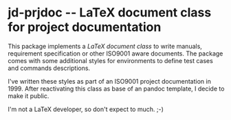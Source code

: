 # jd-prjdoc -- LaTeX document class for project documentation

This package implements a *LaTeX document class* to write manuals, requirement
specification or other ISO9001 aware documents. The package comes with some
additional styles for environments to define test cases and commands
descriptions.

I've written these styles as part of an ISO9001 project documentation in 1999.
After reactivating this class as base of an pandoc template, I decide to make
it public.

I'm not a LaTeX developer, so don't expect to much. ;-)
